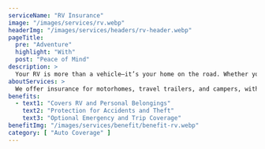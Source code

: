```yaml
---
serviceName: "RV Insurance"
image: "/images/services/rv.webp"
headerImg: "/images/services/headers/rv-header.webp"
pageTitle:
  pre: "Adventure"
  highlight: "With"
  post: "Peace of Mind"
description: >
  Your RV is more than a vehicle—it’s your home on the road. Whether you travel full-time or just on weekends, RV insurance helps protect your rig, your belongings, and your liability. Moore Insurance works with Arizona RV owners to find coverage that fits how and where they travel.
aboutServices: >
  We offer insurance for motorhomes, travel trailers, and campers, with options that cover everything from accidents and damage to theft and emergency expenses. Our team will help you choose a policy that fits your travel style and gives you the confidence to enjoy the open road without worry.
benefits:
  - text1: "Covers RV and Personal Belongings"
    text2: "Protection for Accidents and Theft"
    text3: "Optional Emergency and Trip Coverage"
benefitImg: "/images/services/benefit/benefit-rv.webp"
category: [ "Auto Coverage" ]
---
```

